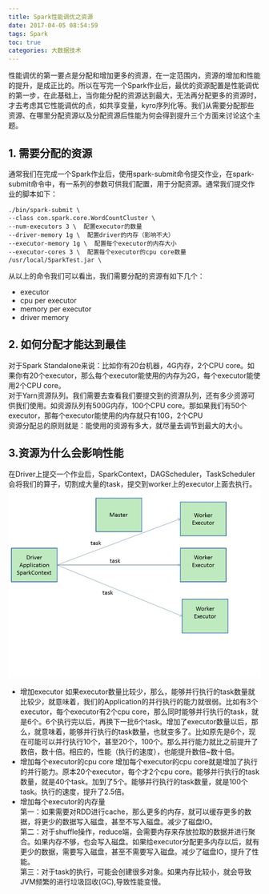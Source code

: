 ```yaml
---
title: Spark性能调优之资源
date: 2017-04-05 08:54:59
tags: Spark
toc: true
categories: 大数据技术
---
```

性能调优的第一要点是分配和增加更多的资源，在一定范围内，资源的增加和性能的提升，是成正比的。所以在写完一个Spark作业后，最优的资源配置是性能调优的第一步，在此基础上，当你能分配的资源达到最大，无法再分配更多的资源时，才去考虑其它性能调优的点，如共享变量，kyro序列化等。我们从需要分配那些资源、在哪里分配资源以及分配资源后性能为何会得到提升三个方面来讨论这个主题。
<!-- more -->
## 1. 需要分配的资源 ##
通常我们在完成一个Spark作业后，使用spark-submit命令提交作业，在spark-submit命令中，有一系列的参数可供我们配置，用于分配资源。通常我们提交作业的脚本如下：
```
./bin/spark-submit \
--class con.spark.core.WordCountCluster \
--num-executors 3 \  配置executor的数量
--driver-memory 1g \  配置driver的内存（影响不大）
--executor-memory 1g \  配置每个executor的内存大小
--executor-cores 3 \  配置每个executor的cpu core数量
/usr/local/SparkTest.jar \
```
从以上的命令我们可以看出，我们需要分配的资源有如下几个：
- executor
- cpu per executor
- memory per executor
- driver memory

## 2. 如何分配才能达到最佳 ##
对于Spark Standalone来说：比如你有20台机器，4G内存，2个CPU core。如果你有20个executor，那么每个executor能使用的内存为2G，每个executor能使用2个CPU core。  
对于Yarn资源队列。我们需要去查看我们要提交到的资源队列，还有多少资源可供我们使用。如资源队列有500G内存，100个CPU core。那如果我们有50个executor，那每个executor能使用的内存就只有10G，2个CPU   
资源分配总的原则就是：能使用的资源有多大，就尽量去调节到最大的大小。

## 3.资源为什么会影响性能 ##
在Driver上提交一个作业后，SparkContext，DAGScheduler，TaskScheduler会将我们的算子，切割成大量的task，提交到worker上的executor上面去执行。
![image](Spark性能调优之资源/资源-性能.jpg)
- 增加executor
如果executor数量比较少，那么，能够并行执行的task数量就比较少，就意味着，我们的Application的并行执行的能力就很弱。比如有3个executor，每个executor有2个cpu core，那么同时能够并行执行的task，就是6个。6个执行完以后，再换下一批6个task。增加了executor数量以后，那么，就意味着，能够并行执行的task数量，也就变多了。比如原先是6个，现在可能可以并行执行10个，甚至20个，100个。那么并行能力就比之前提升了数倍，数十倍。相应的，性能（执行的速度），也能提升数倍~数十倍。
- 增加每个executor的cpu core
增加每个executor的cpu core就是增加了执行的并行能力。原本20个executor，每个才2个cpu core。能够并行执行的task数量，就是40个task。加到了5个。能够并行执行的task数量，就是100个task。执行的速度，提升了2.5倍。
- 增加每个executor的内存量   
第一：如果需要对RDD进行cache，那么更多的内存，就可以缓存更多的数据，将更少的数据写入磁盘，甚至不写入磁盘。减少了磁盘IO。   
第二：对于shuffle操作，reduce端，会需要内存来存放拉取的数据并进行聚合。如果内存不够，也会写入磁盘。如果给executor分配更多内存以后，就有更少的数据，需要写入磁盘，甚至不需要写入磁盘。减少了磁盘IO，提升了性能。  
第三：对于task的执行，可能会创建很多对象。如果内存比较小，就会导致JVM频繁的进行垃圾回收(GC),导致性能变慢。
